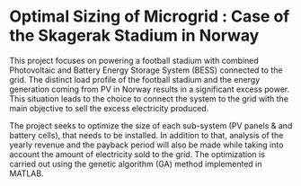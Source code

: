 # Optimal Sizing of Microgrid : Case of the Skagerak Stadium in Norway

This project focuses on powering a football stadium with combined Photovoltaic and Battery Energy Storage System (BESS) connected to the grid. 
The distinct load profile of the football stadium and the energy generation coming from PV in Norway results in a significant excess power. 
This situation leads to the choice to connect the system to the grid with the main objective to sell the excess electricity produced.

The project seeks to optimize the size of each sub-system (PV panels & and battery cells), that needs to be installed. 
In addition to that, analysis of the yearly revenue and the payback period will also be made while taking into account the amount of electricity sold to the grid. 
The optimization is carried out using the genetic algorithm (GA) method implemented in MATLAB.
